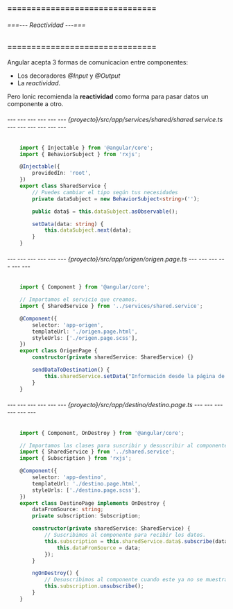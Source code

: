 ### =============================== ###
###### ===--- Reactividad ---=== ######
### =============================== ###

Angular acepta 3 formas de comunicacion entre componentes: 
-	Los decoradores *@Input* y *@Output*
-	La *reactividad*.

Pero Ionic recomienda la **reactividad** como forma para pasar datos un componente a otro.

###### --- --- --- --- --- --- {proyecto}/src/app/services/shared/shared.service.ts --- --- --- --- --- --- ######

<!-- Pagina que importa el servicio para mandar informacion. -->

```ts
	import { Injectable } from '@angular/core';
	import { BehaviorSubject } from 'rxjs';

	@Injectable({
		providedIn: 'root',
	})
	export class SharedService {
		// Puedes cambiar el tipo según tus necesidades
		private dataSubject = new BehaviorSubject<string>('');

		public data$ = this.dataSubject.asObservable();

		setData(data: string) {
			this.dataSubject.next(data);
		}
	}
```

###### --- --- --- --- --- --- {proyecto}/src/app/origen/origen.page.ts --- --- --- --- --- --- ######

<!-- Pagina que importa el servicio para recibir informacion. -->

```ts
	import { Component } from '@angular/core';

	// Importamos el servicio que creamos.
	import { SharedService } from '../services/shared.service';

	@Component({
		selector: 'app-origen',
		templateUrl: './origen.page.html',
		styleUrls: ['./origen.page.scss'],
	})
	export class OrigenPage {
		constructor(private sharedService: SharedService) {}

		sendDataToDestination() {
			this.sharedService.setData("Información desde la página de origen");
		}
	}
```

###### --- --- --- --- --- --- {proyecto}/src/app/destino/destino.page.ts --- --- --- --- --- --- ######

```ts
	import { Component, OnDestroy } from '@angular/core';

	// Importamos las clases para suscribir y desuscribir al componente.
	import { SharedService } from '../shared.service';
	import { Subscription } from 'rxjs';

	@Component({
		selector: 'app-destino',
		templateUrl: './destino.page.html',
		styleUrls: ['./destino.page.scss'],
	})
	export class DestinoPage implements OnDestroy {
		dataFromSource: string;
		private subscription: Subscription;

		constructor(private sharedService: SharedService) {
			// Suscribimos al componente para recibir los datos.
			this.subscription = this.sharedService.data$.subscribe(data => {
				this.dataFromSource = data;
			});
		}

		ngOnDestroy() {
			// Desuscribimos al componente cuando este ya no se muestra en la interfaz.
			this.subscription.unsubscribe();
		}
	}
```